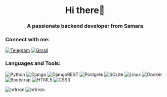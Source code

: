 <h1 align="center">Hi there👋</h1>
<h3 align="center">A passionate backend developer from Samara</h3>
<h3 align="left">Connect with me:</h3>

[![Telegram](https://img.shields.io/badge/Telegram-2CA5E0?style=for-the-badge&logo=telegram&logoColor=white)](https://t.me/M1rr0n)
[![Gmail](https://img.shields.io/badge/Gmail-D14836?style=for-the-badge&logo=gmail&logoColor=white)](mailto:mds.myst@gmail.com)

<p align="left">
</p>

<h3 align="left">Languages and Tools:</h3>

![Python](https://img.shields.io/badge/python-3670A0?style=for-the-badge&logo=python&logoColor=ffdd54)
![Django](https://img.shields.io/badge/django-%23092E20.svg?style=for-the-badge&logo=django&logoColor=white)
![DjangoREST](https://img.shields.io/badge/DJANGO-REST-ff1709?style=for-the-badge&logo=django&logoColor=white&color=ff1709&labelColor=gray)
![Postgres](https://img.shields.io/badge/postgres-%23316192.svg?style=for-the-badge&logo=postgresql&logoColor=white)
![SQLite](https://img.shields.io/badge/sqlite-%2307405e.svg?style=for-the-badge&logo=sqlite&logoColor=white)
![Linux](https://img.shields.io/badge/Linux-FCC624?style=for-the-badge&logo=linux&logoColor=black)
![Docker](https://img.shields.io/badge/docker-%230db7ed.svg?style=for-the-badge&logo=docker&logoColor=white)
![Bootstrap](https://img.shields.io/badge/bootstrap-%23563D7C.svg?style=for-the-badge&logo=bootstrap&logoColor=white)
![HTML5](https://img.shields.io/badge/html5-%23E34F26.svg?style=for-the-badge&logo=html5&logoColor=white)
![CSS3](https://img.shields.io/badge/css3-%231572B6.svg?style=for-the-badge&logo=css3&logoColor=white)

<p><img align="left" src="https://github-readme-stats.vercel.app/api?username=M1RRoN&show_icons=true&theme=tokyonight" alt="m1rron" /></p>

<p><img align="left" src="https://github-readme-stats.vercel.app/api/top-langs?username=m1rron&show_icons=true&locale=en&layout=compact&theme=tokyonight" alt="m1rron" /></p>
